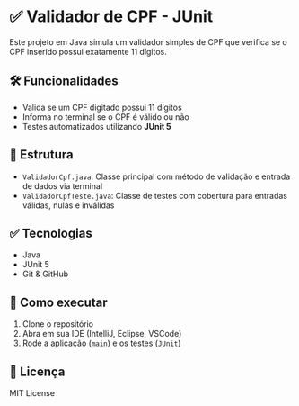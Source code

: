 # ✅ Validador de CPF - JUnit

Este projeto em Java simula um validador simples de CPF que verifica se o CPF inserido possui exatamente 11 dígitos.

## 🛠 Funcionalidades

- Valida se um CPF digitado possui 11 dígitos
- Informa no terminal se o CPF é válido ou não
- Testes automatizados utilizando **JUnit 5**

## 📂 Estrutura

- `ValidadorCpf.java`: Classe principal com método de validação e entrada de dados via terminal
- `ValidadorCpfTeste.java`: Classe de testes com cobertura para entradas válidas, nulas e inválidas

## ✅ Tecnologias

- Java
- JUnit 5
- Git & GitHub

## 🚀 Como executar

1. Clone o repositório
2. Abra em sua IDE (IntelliJ, Eclipse, VSCode)
3. Rode a aplicação (`main`) e os testes (`JUnit`)

## 📄 Licença

MIT License
